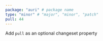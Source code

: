 ```yaml
---
package: "auri" # package name
type: "minor" # "major", "minor", "patch"
pull: 44
---
```


Add `pull` as an optional changeset property